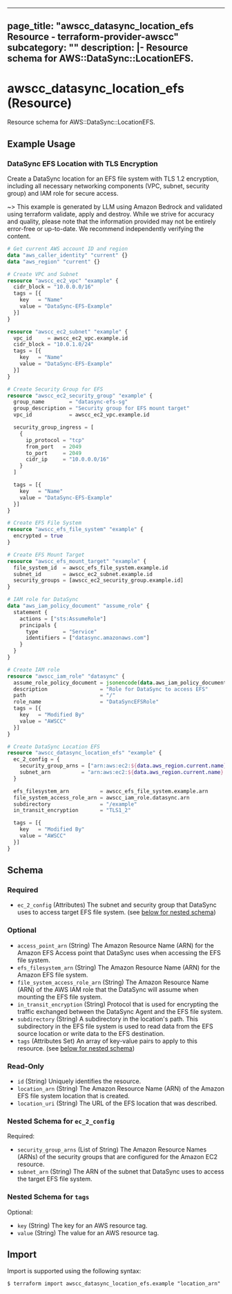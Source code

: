 
---
page_title: "awscc_datasync_location_efs Resource - terraform-provider-awscc"
subcategory: ""
description: |-
  Resource schema for AWS::DataSync::LocationEFS.
---

# awscc_datasync_location_efs (Resource)

Resource schema for AWS::DataSync::LocationEFS.

## Example Usage

### DataSync EFS Location with TLS Encryption

Create a DataSync location for an EFS file system with TLS 1.2 encryption, including all necessary networking components (VPC, subnet, security group) and IAM role for secure access.

~> This example is generated by LLM using Amazon Bedrock and validated using terraform validate, apply and destroy. While we strive for accuracy and quality, please note that the information provided may not be entirely error-free or up-to-date. We recommend independently verifying the content.

```terraform
# Get current AWS account ID and region
data "aws_caller_identity" "current" {}
data "aws_region" "current" {}

# Create VPC and Subnet
resource "awscc_ec2_vpc" "example" {
  cidr_block = "10.0.0.0/16"
  tags = [{
    key   = "Name"
    value = "DataSync-EFS-Example"
  }]
}

resource "awscc_ec2_subnet" "example" {
  vpc_id     = awscc_ec2_vpc.example.id
  cidr_block = "10.0.1.0/24"
  tags = [{
    key   = "Name"
    value = "DataSync-EFS-Example"
  }]
}

# Create Security Group for EFS
resource "awscc_ec2_security_group" "example" {
  group_name        = "datasync-efs-sg"
  group_description = "Security group for EFS mount target"
  vpc_id            = awscc_ec2_vpc.example.id

  security_group_ingress = [
    {
      ip_protocol = "tcp"
      from_port   = 2049
      to_port     = 2049
      cidr_ip     = "10.0.0.0/16"
    }
  ]

  tags = [{
    key   = "Name"
    value = "DataSync-EFS-Example"
  }]
}

# Create EFS File System
resource "awscc_efs_file_system" "example" {
  encrypted = true
}

# Create EFS Mount Target
resource "awscc_efs_mount_target" "example" {
  file_system_id  = awscc_efs_file_system.example.id
  subnet_id       = awscc_ec2_subnet.example.id
  security_groups = [awscc_ec2_security_group.example.id]
}

# IAM role for DataSync
data "aws_iam_policy_document" "assume_role" {
  statement {
    actions = ["sts:AssumeRole"]
    principals {
      type        = "Service"
      identifiers = ["datasync.amazonaws.com"]
    }
  }
}

# Create IAM role
resource "awscc_iam_role" "datasync" {
  assume_role_policy_document = jsonencode(data.aws_iam_policy_document.assume_role.json)
  description                 = "Role for DataSync to access EFS"
  path                        = "/"
  role_name                   = "DataSyncEFSRole"
  tags = [{
    key   = "Modified By"
    value = "AWSCC"
  }]
}

# Create DataSync Location EFS
resource "awscc_datasync_location_efs" "example" {
  ec_2_config = {
    security_group_arns = ["arn:aws:ec2:${data.aws_region.current.name}:${data.aws_caller_identity.current.account_id}:security-group/${awscc_ec2_security_group.example.id}"]
    subnet_arn          = "arn:aws:ec2:${data.aws_region.current.name}:${data.aws_caller_identity.current.account_id}:subnet/${awscc_ec2_subnet.example.id}"
  }

  efs_filesystem_arn          = awscc_efs_file_system.example.arn
  file_system_access_role_arn = awscc_iam_role.datasync.arn
  subdirectory                = "/example"
  in_transit_encryption       = "TLS1_2"

  tags = [{
    key   = "Modified By"
    value = "AWSCC"
  }]
}
```

<!-- schema generated by tfplugindocs -->
## Schema

### Required

- `ec_2_config` (Attributes) The subnet and security group that DataSync uses to access target EFS file system. (see [below for nested schema](#nestedatt--ec_2_config))

### Optional

- `access_point_arn` (String) The Amazon Resource Name (ARN) for the Amazon EFS Access point that DataSync uses when accessing the EFS file system.
- `efs_filesystem_arn` (String) The Amazon Resource Name (ARN) for the Amazon EFS file system.
- `file_system_access_role_arn` (String) The Amazon Resource Name (ARN) of the AWS IAM role that the DataSync will assume when mounting the EFS file system.
- `in_transit_encryption` (String) Protocol that is used for encrypting the traffic exchanged between the DataSync Agent and the EFS file system.
- `subdirectory` (String) A subdirectory in the location's path. This subdirectory in the EFS file system is used to read data from the EFS source location or write data to the EFS destination.
- `tags` (Attributes Set) An array of key-value pairs to apply to this resource. (see [below for nested schema](#nestedatt--tags))

### Read-Only

- `id` (String) Uniquely identifies the resource.
- `location_arn` (String) The Amazon Resource Name (ARN) of the Amazon EFS file system location that is created.
- `location_uri` (String) The URL of the EFS location that was described.

<a id="nestedatt--ec_2_config"></a>
### Nested Schema for `ec_2_config`

Required:

- `security_group_arns` (List of String) The Amazon Resource Names (ARNs) of the security groups that are configured for the Amazon EC2 resource.
- `subnet_arn` (String) The ARN of the subnet that DataSync uses to access the target EFS file system.


<a id="nestedatt--tags"></a>
### Nested Schema for `tags`

Optional:

- `key` (String) The key for an AWS resource tag.
- `value` (String) The value for an AWS resource tag.

## Import

Import is supported using the following syntax:

```shell
$ terraform import awscc_datasync_location_efs.example "location_arn"
```
